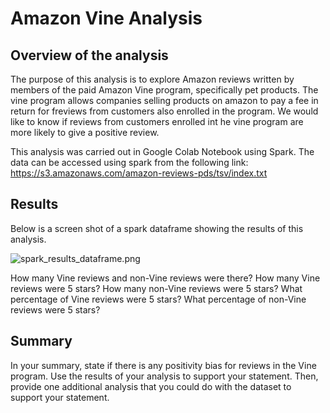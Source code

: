 # Amazon Vine Analysis

## Overview of the analysis

The purpose of this analysis is to explore Amazon reviews written by members of the paid Amazon Vine program, specifically pet products. The vine program allows companies selling products on amazon to pay a fee in return for freviews from customers also enrolled in the program. We would like to know if reviews from customers enrolled int he vine program are more likely to give a positive review. 

This analysis was carried out in Google Colab Notebook using Spark. The data can be accessed using spark from the following link:
https://s3.amazonaws.com/amazon-reviews-pds/tsv/index.txt

## Results 

Below is a screen shot of a spark dataframe showing the results of this analysis.

![spark_results_dataframe.png](https://github.com/charliuden/Amazon_Vine_Analysis/blob/main/screen_shots/spark_results_dataframe.png)

How many Vine reviews and non-Vine reviews were there?
How many Vine reviews were 5 stars? How many non-Vine reviews were 5 stars?
What percentage of Vine reviews were 5 stars? What percentage of non-Vine reviews were 5 stars?
 
## Summary

In your summary, state if there is any positivity bias for reviews in the Vine program. Use the results of your analysis to support your statement. Then, provide one additional analysis that you could do with the dataset to support your statement.
